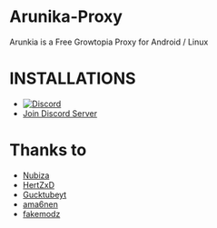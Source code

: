 # Arunika-Proxy 
Arunkia is a Free Growtopia Proxy for Android / Linux

# INSTALLATIONS 
* [![Discord](https://img.shields.io/discord/1117503650147872788?color=%23000000&style=plastic?label=discord)](https://discord.gg/hC7HPpHTRT)
* [Join Discord Server](https://discord.gg/hC7HPpHTRT)

# Thanks to
* [Nubiza](https://github.com/nubiza)
* [HertZxD](https://github.com/HertZxD)
* [Gucktubeyt](https://github.com/gucktubeyt)
* [ama6nen](https://github.com/ama6nen)
* [fakemodz](https://github.com/fakemodz)
